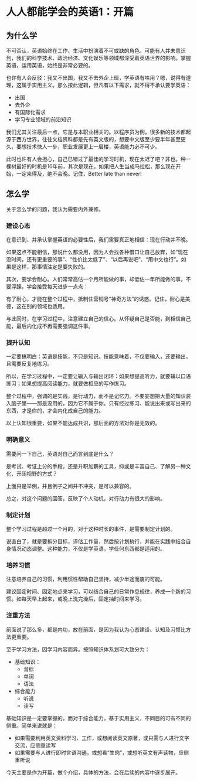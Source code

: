 # 人人都能学会的英语1：开篇
## 为什么学
不可否认，英语始终在工作、生活中扮演着不可或缺的角色。可能有人并未意识到，我们的科学技术、政治经济、文化娱乐等领域都深受着英语世界的影响。掌握英语，运用英语，始终是非常必要的。

也许有人会反驳：我又不出国，我又不去外企上班，学英语有啥用？嗯，说得有道理，这属于实用主义。那么按此逻辑，但凡有以下需求，就不得不承认要学英语：

- 出国
- 去外企
- 有国际化需求
- 学习专业领域的前沿知识

我们尤其关注最后一点，它是与本职业相关的。以程序员为例，很多新的技术都起源于西方世界，往往文档资料都是先有英文版的，想要中文版至少要半年甚至更久，要想技术快人一步，职业发展更上一层楼，英语能力必不可少。

此时也许有人会担心，自己已错过了最佳的学习时机，现在太迟了吧？非也。种一棵树最好的时机是10年前，其次是现在。如果把人生当成马拉松，那么现在开始，一定来得及，绝不会晚。记住，Better late than never!
## 怎么学
关于怎么学的问题，我认为需要内外兼修。 
### 建设心态
在意识到、并承认掌握英语的必要性后，我们需要真正地相信：现在行动并不晚。

如果这点不能相信，那说什么都没用，因为人会找各种借口让自己放弃，如“现在没时间，还有更重要的事”、“性价比太低了”、“以后再说吧”、“用中文也行”。如果是这样，那事情注定是要失败的。

其次，要学会耐心。人们常常高估一个月所能做的事，却低估一年所能做的事。不要浮躁，学会接受每天进步一点点：

有了耐心，才能在整个过程中，抵制住营销号“神奇方法”的诱惑。记住，耐心是美德，这在别的领域也适用。

与此同时，在学习过程中，注意建立自己的信心。从怀疑自己是否能，到相信自己能，最后内化成不再需要强调这件事。
### 提升认知
一定要搞明白：英语是技能，不只是知识。技能意味着，不仅要输入，还要输出，且需要反复地练习。

所以，在学习过程中，一定要让输入与输出闭环：如果想提高听力，就要辅以口语练习；如果想提高阅读能力，就要做相应的写作练习。

整个过程中，强调的是实践，是行动力，而不是记忆力。不要妄想把大量的知识装入脑子里——那是没用的，因为它不属于你。只有经过练习、能说出来或写出来的东西，才是你的，才会内化成自己的能力。

以上认知很重要，如果不能达成共识，那后面的方法对你是无效的。
### 明确意义
需要问一下自己，英语对自己而言到底是什么？

是考试、考证上分的手段，还是升职加薪的工具，抑或是丰富自己、了解另一种文化、开阔视野的方式？

上面只是举例，并且例子之间并不冲突，是可以兼容的。

总之，对这个问题的回答，反映了个人动机，对行动力有很大的影响。
### 制定计划
整个学习过程是超过一个月的，对于这种时长的事件，是需要制定计划的。

说直白了，就是要拆分目标，评估工作量，然后按计划执行，并能在实践中结合自身情况动态调整。这种能力，不仅是学英语，学任何东西都是适用的。
### 培养习惯
注意培养自己的习惯，利用惯性帮助自己坚持，减少半途而废的可能。

建议固定时间、固定地点来学习，可以结合自己的日常作息规律，养成一个新的习惯。如每天早上起来，或晚上洗完澡后，固定抽时间来学习。
### 注重方法
前面说了那么多，都是内功，放在前面，是因为我认为心态建设、认知及习惯比方法更重要。

至于学习方法，因学习内容而异。按照知识体系划可大致分为：

- 基础知识：
   - 音标
   - 单词
   - 语法
- 综合能力
   - 听说
   - 读写

基础知识是一定要掌握的，而对于综合能力，基于实用主义，不同目的可有不同的侧重。简单来说就是：

- 如果需要利用英文资料学习、工作，或想阅读英文原著，或只需与人进行文字交流，应侧重读写
- 如果需要与人进行即时言语沟通，或想看“生肉”，或想听英文有声读物，应侧重听说

今天主要是作为开篇，做个介绍，具体的方法，会在后续的内容中逐步展开。
